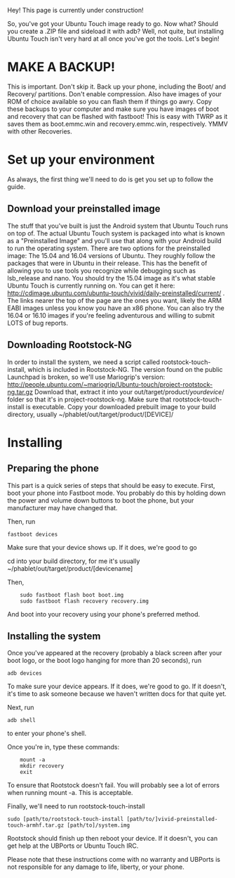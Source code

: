 Hey! This page is currently under construction!

So, you've got your Ubuntu Touch image ready to go. Now what? Should you create a .ZIP file and sideload it with adb? Well, not quite, but installing Ubuntu Touch isn't very hard at all once you've got the tools. Let's begin!


# MAKE A BACKUP!
This is important. Don't skip it. Back up your phone, including the Boot/ and Recovery/ partitions. Don't enable compression. Also have images of your ROM of choice available so you can flash them if things go awry. Copy these backups to your computer and make sure you have images of boot and recovery that can be flashed with fastboot! This is easy with TWRP as it saves them as boot.emmc.win and recovery.emmc.win, respectively. YMMV with other Recoveries.

# Set up your environment

As always, the first thing we'll need to do is get you set up to follow the guide.

## Download your preinstalled image
The stuff that you've built is just the Android system that Ubuntu Touch runs on top of. The actual Ubuntu Touch system is packaged into what is known as a "Preinstalled Image" and you'll use that along with your Android build to run the operating system.
There are two options for the preinstalled image: The 15.04 and 16.04 versions of Ubuntu. They roughly follow the packages that were in Ubuntu in their release. This has the benefit of allowing you to use tools you recognize while debugging such as lsb_release and nano. 
You should try the 15.04 image as it's what stable Ubuntu Touch is currently running on. You can get it here: <http://cdimage.ubuntu.com/ubuntu-touch/vivid/daily-preinstalled/current/> . The links nearer the top of the page are the ones you want, likely the ARM EABI images unless you know you have an x86 phone.
You can also try the 16.04 or 16.10 images if you're feeling adventurous and willing to submit LOTS of bug reports.

## Downloading Rootstock-NG
In order to install the system, we need a script called rootstock-touch-install, which is included in Rootstock-NG. The version found on the public Launchpad is broken, so we'll use Mariogrip's version: <http://people.ubuntu.com/~mariogrip/Ubuntu-touch/project-rootstock-ng.tar.gz>
Download that, extract it into your out/target/product/*yourdevice*/ folder so that it's in project-rootstock-ng. Make sure that rootstock-touch-install is executable.
Copy your downloaded prebuilt image to your build directory, usually ~/phablet/out/target/product/[DEVICE]/

# Installing


## Preparing the phone
This part is a quick series of steps that should be easy to execute. First, boot your phone into Fastboot mode. You probably do this by holding down the power and volume down buttons to boot the phone, but your manufacturer may have changed that.

Then, run 
```
fastboot devices
```
Make sure that your device shows up. If it does, we're good to go

cd into your build directory, for me it's usually ~/phablet/out/target/product/[devicename]

Then,
```	
	sudo fastboot flash boot boot.img
	sudo fastboot flash recovery recovery.img
```
And boot into your recovery using your phone's preferred method.

## Installing the system

Once you've appeared at the recovery (probably a black screen after your boot logo, or the boot logo hanging for more than 20 seconds), run 
```
adb devices
```
To make sure your device appears. If it does, we're good to go. If it doesn't, it's time to ask someone because we haven't written docs for that quite yet.

Next, run 
```
adb shell
```
to enter your phone's shell.

Once you're in, type these commands:
```
	mount -a
	mkdir recovery
	exit
```

To ensure that Rootstock doesn't fail. You will probably see a lot of errors when running mount -a. This is acceptable.

Finally, we'll need to run rootstock-touch-install

```
sudo [path/to/rootstock-touch-install [path/to/]vivid-preinstalled-touch-armhf.tar.gz [path/to]/system.img 
```

Rootstock should finish up then reboot your device. If it doesn't, you can get help at the UBPorts or Ubuntu Touch IRC.



Please note that these instructions come with no warranty and UBPorts is not responsible for any damage to life, liberty, or your phone.